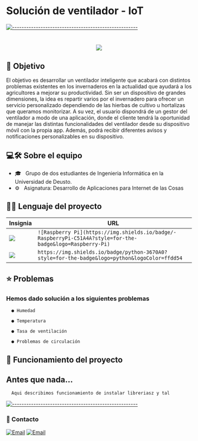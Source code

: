 # Solución de ventilador - IoT

   [![-----------------------------------------------------](https://raw.githubusercontent.com/andreasbm/readme/master/assets/lines/colored.png)](#table-of-contents)

<h1 align="center">
  <a href="https://git.io/typing-svg">
    <img src="https://readme-typing-svg.herokuapp.com/?lines=Bienvenido/a!+👋;&center=true&size=30">
  </a>
</h1>

<h2> 📖 Objetivo </h2>

El objetivo es desarrollar un ventilador inteligente que acabará con distintos
problemas existentes en los invernaderos en la actualidad que ayudará a los
agricultores a mejorar su productividad. Sin ser un dispositivo de grandes
dimensiones, la idea es repartir varios por el invernadero para ofrecer un servicio
personalizado dependiendo de las hierbas de cultivo u hortalizas que queramos
monitorizar. A su vez, el usuario dispondrá de un gestor del ventilador a modo de
una aplicación, donde el cliente tendrá la oportunidad de manejar las distintas
funcionalidades del ventilador desde su dispositivo móvil con la propia app. Además,
podrá recibir diferentes avisos y notificaciones personalizables en su dispositivo.



## 💻🛠 Sobre el equipo

- 🎓 &nbsp; Grupo de dos estudiantes de Ingenieria Informática en la Universidad de Deusto.
- ⚙️ &nbsp; Asignatura: Desarrollo de Aplicaciones para Internet de las Cosas


## 👩‍💻 Lenguaje del proyecto 

Insignia | URL
------------ | -------------
<img src="https://img.shields.io/badge/-RaspberryPi-C51A4A?style=for-the-badge&logo=Raspberry-Pi)" /> | `![Raspberry Pi](https://img.shields.io/badge/-RaspberryPi-C51A4A?style=for-the-badge&logo=Raspberry-Pi)`
<img src="https://img.shields.io/badge/python-3670A0?style=for-the-badge&logo=python&logoColor=ffdd54" /> | `https://img.shields.io/badge/python-3670A0?style=for-the-badge&logo=python&logoColor=ffdd54`

   
   
 ## ⭐️ Problemas
 
   <h3> Hemos dado solución a los siguientes problemas </h3>    
      
      ● Humedad                         
                              
      ● Temperatura
	
      ● Tasa de ventilación                         
                              
      ● Problemas de circulación


## 🚀 Funcionamiento del proyecto

<h2> Antes que nada... </h2>

      Aqui describimos funcionamiento de instalar libreriasz y tal 
      
  
      

       
 [![-----------------------------------------------------](https://raw.githubusercontent.com/andreasbm/readme/master/assets/lines/colored.png)](#table-of-contents)

 
 <h3>💬 Contacto </h3>


<p align="center">

<a href="mailto:ermotors@gmail.com"><img alt="Email" src="https://img.shields.io/badge/Email-ikergallar@opendeusto.es-red?style=flat-square&logo=gmail"></a>
<a href="mailto:ermotors@gmail.com"><img alt="Email" src="https://img.shields.io/badge/Email-aitorgg@opendeusto.es-red?style=flat-square&logo=gmail"></a>

</p>
      

